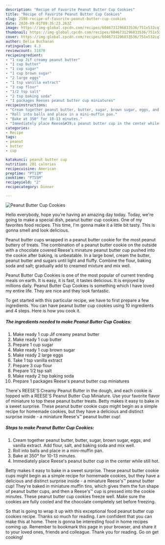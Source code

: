```yaml
---
description: "Recipe of Favorite Peanut Butter Cup Cookies"
title: "Recipe of Favorite Peanut Butter Cup Cookies"
slug: 2598-recipe-of-favorite-peanut-butter-cup-cookies
date: 2020-09-01T09:35:23.263Z
image: https://img-global.cpcdn.com/recipes/6046731296833536/751x532cq70/peanut-butter-cup-cookies-recipe-main-photo.jpg
thumbnail: https://img-global.cpcdn.com/recipes/6046731296833536/751x532cq70/peanut-butter-cup-cookies-recipe-main-photo.jpg
cover: https://img-global.cpcdn.com/recipes/6046731296833536/751x532cq70/peanut-butter-cup-cookies-recipe-main-photo.jpg
author: Delia Buchanan
ratingvalue: 4.3
reviewcount: 31870
recipeingredient:
- "1 cup Jif creamy peanut butter"
- "1 cup butter"
- "1 cup sugar"
- "1 cup brown sugar"
- "2 large eggs"
- "1 tsp vanilla extract"
- "3 cup flour"
- "1/2 tsp salt"
- "2 tsp baking soda"
- "1 packages Reeses peanut butter cup miniatures"
recipeinstructions:
- "Cream together peanut butter, butter, sugar, brown sugar, eggs, and vanilla extract. Add flour, salt, and baking soda and mix well."
- "Roll into balls and place in a mini-muffin pan."
- "Bake at 350° for 10-13 minutes."
- "Immediately place Reese&#39;s peanut butter cup in the center while still hot."
categories:
- Recipe
tags:
- peanut
- butter
- cup

katakunci: peanut butter cup 
nutrition: 201 calories
recipecuisine: American
preptime: "PT11M"
cooktime: "PT55M"
recipeyield: "2"
recipecategory: Dinner

---
```



![Peanut Butter Cup Cookies](https://img-global.cpcdn.com/recipes/6046731296833536/751x532cq70/peanut-butter-cup-cookies-recipe-main-photo.jpg)

Hello everybody, hope you're having an amazing day today. Today, we're going to make a special dish, peanut butter cup cookies. One of my favorites food recipes. This time, I'm gonna make it a little bit tasty. This is gonna smell and look delicious.

Peanut butter cups wrapped in a peanut butter cookie for the most peanut buttery of treats. The combination of a peanut butter cookie on the outside with a chocolate covered Reese&#39;s minature peanut butter cup pushed into the cookie after baking, is unbeatable. In a large bowl, cream the butter, peanut butter and sugars until light and fluffy. Combine the flour, baking soda and salt; gradually add to creamed mixture and mix well.

Peanut Butter Cup Cookies is one of the most popular of current trending meals on earth. It is easy, it is fast, it tastes delicious. It is enjoyed by millions daily. Peanut Butter Cup Cookies is something which I have loved my entire life. They are nice and they look fantastic.


To get started with this particular recipe, we have to first prepare a few ingredients. You can have peanut butter cup cookies using 10 ingredients and 4 steps. Here is how you cook it.

<!--inarticleads1-->

##### The ingredients needed to make Peanut Butter Cup Cookies:

1. Make ready 1 cup Jif creamy peanut butter
1. Make ready 1 cup butter
1. Prepare 1 cup sugar
1. Make ready 1 cup brown sugar
1. Make ready 2 large eggs
1. Take 1 tsp vanilla extract
1. Prepare 3 cup flour
1. Prepare 1/2 tsp salt
1. Make ready 2 tsp baking soda
1. Prepare 1 packages Reese&#39;s peanut butter cup miniatures


There&#39;s REESE&#39;S Creamy Peanut Butter in the dough, and each cookie is topped with a REESE&#39;S Peanut Butter Cup Miniature. Use your favorite flavor of miniature to top these peanut butter treats. Betty makes it easy to bake in a sweet surprise. These peanut butter cookie cups might begin as a simple recipe for homemade cookies, but they have a delicious and distinct surprise inside - a miniature Reese&#39;s™ peanut butter cup! 

<!--inarticleads2-->

##### Steps to make Peanut Butter Cup Cookies:

1. Cream together peanut butter, butter, sugar, brown sugar, eggs, and vanilla extract. Add flour, salt, and baking soda and mix well.
1. Roll into balls and place in a mini-muffin pan.
1. Bake at 350° for 10-13 minutes.
1. Immediately place Reese&#39;s peanut butter cup in the center while still hot.


Betty makes it easy to bake in a sweet surprise. These peanut butter cookie cups might begin as a simple recipe for homemade cookies, but they have a delicious and distinct surprise inside - a miniature Reese&#39;s™ peanut butter cup! They&#39;re baked in miniature muffin tins, which gives them the fun shape of peanut butter cups, and then a Reese&#39;s™ cup is pressed into the cookie minutes. These peanut butter cup cookies freeze well. Make sure the cookies are fully cooled and the chocolate completely set before freezing. 

So that is going to wrap it up with this exceptional food peanut butter cup cookies recipe. Thanks so much for reading. I am confident that you can make this at home. There is gonna be interesting food in home recipes coming up. Remember to bookmark this page in your browser, and share it to your loved ones, friends and colleague. Thank you for reading. Go on get cooking!
